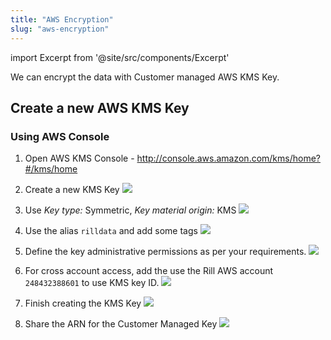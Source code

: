 ```yaml
---
title: "AWS Encryption"
slug: "aws-encryption"
---
```

import Excerpt from '@site/src/components/Excerpt'

<Excerpt text="with Customer Managed Keys" />
We can encrypt the data with Customer managed AWS KMS Key.

## Create a new AWS KMS Key

### Using AWS Console

1. Open AWS KMS Console - http://console.aws.amazon.com/kms/home?#/kms/home 
2. Create a new KMS Key
![](https://images.contentful.com/ve6smfzbifwz/6yEhLEDbGXlxPcAxj7Ux5e/fbb5a5f967685e6de6763522636229d1/bf00a15-Screen_Shot_2020-10-14_at_9.18.53_PM.png)

3. Use *Key type:* Symmetric, *Key material origin:* KMS
![](https://images.contentful.com/ve6smfzbifwz/MWSRi0rb9nEwyQwZWeGpY/de3b90c417d5e36dd9ea56b0e2d1bc85/88755de-Screen_Shot_2020-10-14_at_9.19.44_PM.png)

4. Use the alias `rilldata` and add some tags
![](https://images.contentful.com/ve6smfzbifwz/ALR8jvFTH2I2OjEaSVfiO/74e417fd29e2d154f481f2dbd2b16ded/945fe6c-Screen_Shot_2020-10-14_at_9.31.47_PM.png)

5. Define the key administrative permissions as per your requirements. 
![](https://images.contentful.com/ve6smfzbifwz/tvHhNYjRTG5gdiL1u2Txt/831854e216be737b9d9b25cfd3672642/7e439c3-Screen_Shot_2020-10-14_at_9.32.30_PM.png)

6. For cross account access, add the use the Rill AWS account `248432388601` to use KMS key ID.
![](https://images.contentful.com/ve6smfzbifwz/15IzXDXCr9JtHnoDP32Kza/5eda0babdb2354499bfd89e2ae04dbc9/b14dc08-Screen_Shot_2020-10-14_at_9.33.30_PM.png)

7. Finish creating the KMS Key
![](https://images.contentful.com/ve6smfzbifwz/39zvxRGtE9P4Q0XvQinUcU/44560a3fcd41730c1fb5d15703e630e2/a3c7183-Screen_Shot_2020-10-14_at_9.48.51_PM.png)

8. Share the ARN for the Customer Managed Key
![](https://images.contentful.com/ve6smfzbifwz/7x6mLPP1WsVgd4Uo3JDcg5/e1770b59dd55b34f003697edb76a1801/ee51154-Screen_Shot_2020-10-14_at_11.58.17_PM.png)

